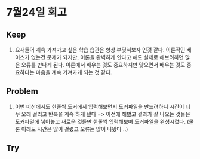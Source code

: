 # 7월24일 회고

## Keep
1. 요새들어 계속 가져가고 싶은 학습 습관은 항상 부딪혀보자 인것 같다. 이론적인 베이스가 없는건 문제가 되지만, 이론을 완벽하게 안다고 해도 실제로 해보려하면 많은 오류를 만나게 된다. 이론에서 배우는 것도 중요하지만 맞으면서 배우는 것도 중요하다는 마음을 계속 가져가게 되는 것 같다.


## Problem
1. 이번 미션에서도 한줄씩 도커에서 입력해보면서 도커파일을 만드려하니 시간이 너무 오래 걸리고 반복을 계속 하게 됐다 => 이전에 해봤고 결과가 잘 나오는 것들은 도커파일에 넣어놓고 새로운 것들만 한줄씩 입력해보며 도커파일을 완성시켰다. (물론 이래도 시간은 많이 걸렸고 오류는 많이 나왔다 ..)


## Try

